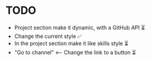 # TODO
- Project section make it dynamic, with a GitHub API ⏳
- Change the current style ✅
- In the project section make it like skills style ⏳
- "Go to channel" <-- Change the link to a button ⏳